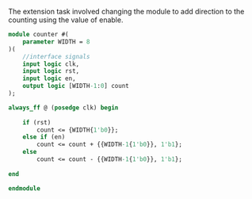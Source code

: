 The extension task involved changing the module to add direction to the counting using the value of enable. 

```sv
module counter #(
    parameter WIDTH = 8
)(
    //interface signals
    input logic clk,
    input logic rst,
    input logic en,
    output logic [WIDTH-1:0] count
);

always_ff @ (posedge clk) begin
    
    if (rst) 
        count <= {WIDTH{1'b0}};
    else if (en)
        count <= count + {{WIDTH-1{1'b0}}, 1'b1};
    else
        count <= count - {{WIDTH-1{1'b0}}, 1'b1};
        
end

endmodule
```